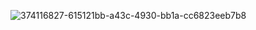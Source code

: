 ![374116827-615121bb-a43c-4930-bb1a-cc6823eeb7b8](https://github.com/user-attachments/assets/72f4dfa7-3f24-48b9-a792-26ec920ff9f8)
